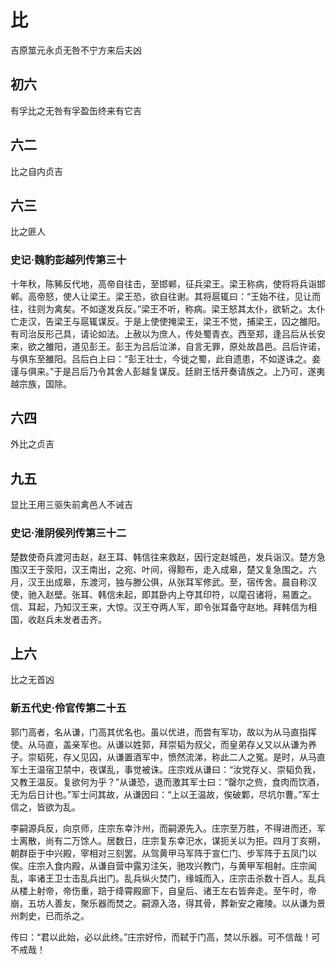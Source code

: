 # 比
吉原筮元永贞无咎不宁方来后夫凶

## 初六
有孚比之无咎有孚盈缶终来有它吉

## 六二
比之自内贞吉

## 六三
比之匪人

### 史记·魏豹彭越列传第三十
十年秋，陈豨反代地，高帝自往击，至邯郸，征兵梁王。梁王称病，使将将兵诣邯郸。高帝怒，使人让梁王。梁王恐，欲自往谢。其将扈辄曰：“王始不往，见让而往，往则为禽矣。不如遂发兵反。”梁王不听，称病。梁王怒其太仆，欲斩之。太仆亡走汉，告梁王与扈辄谋反。于是上使使掩梁王，梁王不觉，捕梁王，囚之雒阳。有司治反形己具，请论如法。上赦以为庶人，传处蜀青衣。西至郑，逢吕后从长安来，欲之雒阳，道见彭王。彭王为吕后泣涕，自言无罪，原处故昌邑。吕后许诺，与俱东至雒阳。吕后白上曰：“彭王壮士，今徙之蜀，此自遗患，不如遂诛之。妾谨与俱来。”于是吕后乃令其舍人彭越复谋反。廷尉王恬开奏请族之。上乃可，遂夷越宗族，国除。

## 六四
外比之贞吉

## 九五
显比王用三驱失前禽邑人不诫吉

### 史记·淮阴侯列传第三十二
楚数使奇兵渡河击赵，赵王耳、韩信往来救赵，因行定赵城邑，发兵诣汉。楚方急围汉王于荥阳，汉王南出，之宛、叶间，得黥布，走入成皋，楚又复急围之。六月，汉王出成皋，东渡河，独与滕公俱，从张耳军修武。至，宿传舍。晨自称汉使，驰入赵壁。张耳、韩信未起，即其卧内上夺其印符，以麾召诸将，易置之。信、耳起，乃知汉王来，大惊。汉王夺两人军，即令张耳备守赵地。拜韩信为相国，收赵兵未发者击齐。

## 上六
比之无首凶

### 新五代史·伶官传第二十五
郭门高者，名从谦，门高其优名也。虽以优进，而尝有军功，故以为从马直指挥使。从马直，盖亲军也。从谦以姓郭，拜崇韬为叔父，而皇弟存乂又以从谦为养子。崇韬死，存乂见囚，从谦置酒军中，愤然流涕，称此二人之冤。是时，从马直军士王温宿卫禁中，夜谋乱，事觉被诛。庄宗戏从谦曰：“汝党存乂、崇韬负我，又教王温反。复欲何为乎？”从谦恐，退而激其军士曰：“罄尔之赀，食肉而饮酒，无为后日计也。”军士问其故，从谦因曰：“上以王温故，俟破鄴，尽坑尔曹。”军士信之，皆欲为乱。

李嗣源兵反，向京师，庄宗东幸汴州，而嗣源先入。庄宗至万胜，不得进而还，军士离散，尚有二万馀人。居数日，庄宗复东幸汜水，谋扼关以为拒。四月丁亥朔，朝群臣于中兴殿，宰相对三刻罢。从驾黄甲马军阵于宣仁门、步军阵于五凤门以俟。庄宗入食内殿，从谦自营中露刃注矢，驰攻兴教门，与黄甲军相射。庄宗闻乱，率诸王卫士击乱兵出门。乱兵纵火焚门，缘城而入，庄宗击杀数十百人。乱兵从楼上射帝，帝伤重，踣于绛霄殿廊下，自皇后、诸王左右皆奔走。至午时，帝崩，五坊人善友，聚乐器而焚之。嗣源入洛，得其骨，葬新安之雍陵。以从谦为景州刺史，已而杀之。

传曰：“君以此始，必以此终。”庄宗好伶，而弑于门高，焚以乐器。可不信哉！可不戒哉！
